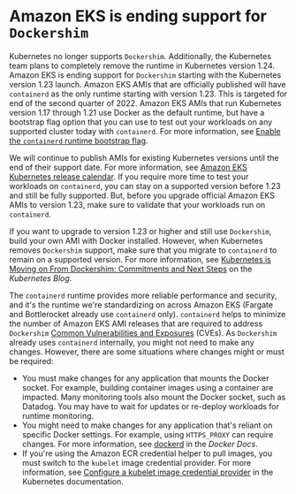 # Amazon EKS is ending support for `Dockershim`<a name="dockershim-deprecation"></a>

Kubernetes no longer supports `Dockershim`\. Additionally, the Kubernetes team plans to completely remove the runtime in Kubernetes version 1\.24\. Amazon EKS is ending support for `Dockershim` starting with the Kubernetes version 1\.23 launch\. Amazon EKS AMIs that are officially published will have `containerd` as the only runtime starting with version 1\.23\. This is targeted for end of the second quarter of 2022\. Amazon EKS AMIs that run Kubernetes version 1\.17 through 1\.21 use Docker as the default runtime, but have a bootstrap flag option that you can use to test out your workloads on any supported cluster today with `containerd`\. For more information, see [Enable the `containerd` runtime bootstrap flag](eks-optimized-ami.md#containerd-bootstrap)\.

We will continue to publish AMIs for existing Kubernetes versions until the end of their support date\. For more information, see [Amazon EKS Kubernetes release calendar](kubernetes-versions.md#kubernetes-release-calendar)\. If you require more time to test your workloads on `containerd`, you can stay on a supported version before 1\.23 and still be fully supported\. But, before you upgrade official Amazon EKS AMIs to version 1\.23, make sure to validate that your workloads run on `containerd`\. 

If you want to upgrade to version 1\.23 or higher and still use `Dockershim`, build your own AMI with Docker installed\. However, when Kubernetes removes `Dockershim` support, make sure that you migrate to `containerd` to remain on a supported version\. For more information, see [Kubernetes is Moving on From Dockershim: Commitments and Next Steps](https://kubernetes.io/blog/2022/01/07/kubernetes-is-moving-on-from-dockershim/) on the *Kubernetes Blog*\.

The `containerd` runtime provides more reliable performance and security, and it's the runtime we're standardizing on across Amazon EKS \(Fargate and Bottlerocket already use `containerd` only\)\. `containerd` helps to minimize the number of Amazon EKS AMI releases that are required to address `Dockershim` [Common Vulnerabilities and Exposures](https://cve.mitre.org/) \(CVEs\)\. As `Dockershim` already uses `containerd` internally, you might not need to make any changes\. However, there are some situations where changes might or must be required:
+ You must make changes for any application that mounts the Docker socket\. For example, building container images using a container are impacted\. Many monitoring tools also mount the Docker socket, such as Datadog\. You may have to wait for updates or re\-deploy workloads for runtime monitoring\.
+ You might need to make changes for any application that's reliant on specific Docker settings\. For example, using `HTTPS_PROXY` can require changes\. For more information, see [dockerd](https://docs.docker.com/engine/reference/commandline/dockerd/) in the *Docker Docs*\.
+ If you're using the Amazon ECR credential helper to pull images, you must switch to the `kubelet` image credential provider\. For more information, see [Configure a kubelet image credential provider](https://kubernetes.io/docs/tasks/kubelet-credential-provider/kubelet-credential-provider/) in the Kubernetes documentation\.